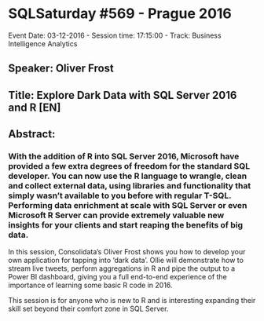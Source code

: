 # SQLSaturday #569 - Prague 2016
Event Date: 03-12-2016 - Session time: 17:15:00 - Track: Business Intelligence  Analytics
## Speaker: Oliver Frost
## Title: Explore Dark Data with SQL Server 2016 and R [EN]
## Abstract:
### With the addition of R into SQL Server 2016, Microsoft have provided a few extra degrees of freedom for the standard SQL developer. You can now use the R language to wrangle, clean and collect external data, using libraries and functionality that simply wasn’t available to you before with regular T-SQL. Performing data enrichment at scale with SQL Server or even Microsoft R Server can provide extremely valuable new insights for your clients and start reaping the benefits of big data.

In this session, Consolidata’s Oliver Frost shows you how to develop your own application for tapping into ‘dark data’. Ollie will demonstrate how to stream live tweets, perform aggregations in R and pipe the output to a Power BI dashboard, giving you a full end-to-end experience of the importance of learning some basic R code in 2016. 

This session is for anyone who is new to R and is interesting expanding their skill set beyond their comfort zone in SQL Server.
